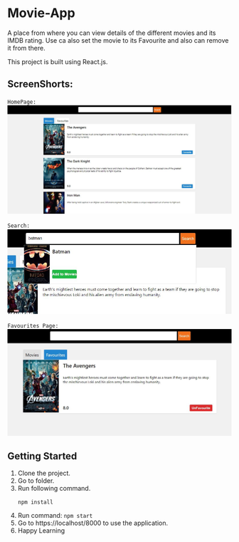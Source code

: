 # Movie-App

A place from where you can view details of the different movies and its IMDB rating. Use ca also set the movie to its Favourite and also can remove it from there.

This project is built using React.js.
## ScreenShorts:

` HomePage: `
    ![Homepage](/images/home.JPG)

` Search: `
    ![Search](/images/search.JPG)

` Favourites Page: `
    ![Search](/images/favourite.JPG)


## Getting Started
1. Clone the project.
2. Go to folder.
3. Run following command.
    ``` 
    npm install 

    ```
5. Run command: `npm start`
6. Go to https://localhost/8000 to use the application.
7. Happy Learning 


